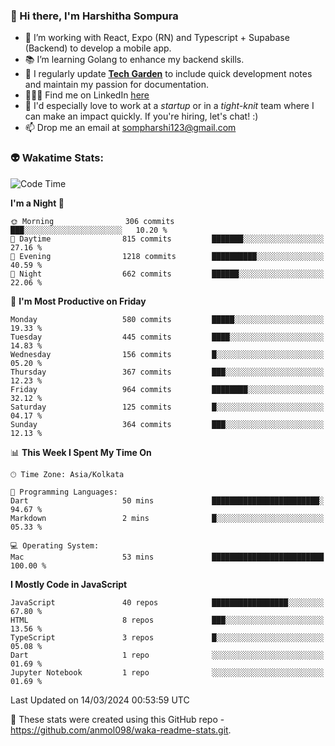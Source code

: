 ### 👋 Hi there, I'm Harshitha Sompura

- 🔧 I’m working with React, Expo (RN) and Typescript + Supabase (Backend) to develop a mobile app.
- 📚 I’m learning Golang to enhance my backend skills.
- 🌾 I regularly update **<u>[Tech Garden](https://tech-garden-hs.vercel.app/)</u>** to include quick development notes and maintain my passion for documentation.
- 👩🏻‍💻 Find me on LinkedIn <u>[here](https://www.linkedin.com/in/harshithasompura/)</u>
- 🐣 I'd especially love to work at a _startup_ or in a _tight-knit_ team where I can make an impact quickly. If you're hiring, let's chat! :)
- 📫 Drop me an email at [sompharshi123@gmail.com](mailto:sompharshi123@gmail.com)

### 👽 Wakatime Stats:
<!--START_SECTION:waka-->
![Code Time](http://img.shields.io/badge/Code%20Time-42%20hrs%2044%20mins-blue)

**I'm a Night 🦉** 

```text
🌞 Morning                306 commits         ███░░░░░░░░░░░░░░░░░░░░░░   10.20 % 
🌆 Daytime                815 commits         ███████░░░░░░░░░░░░░░░░░░   27.16 % 
🌃 Evening                1218 commits        ██████████░░░░░░░░░░░░░░░   40.59 % 
🌙 Night                  662 commits         ██████░░░░░░░░░░░░░░░░░░░   22.06 % 
```
📅 **I'm Most Productive on Friday** 

```text
Monday                   580 commits         █████░░░░░░░░░░░░░░░░░░░░   19.33 % 
Tuesday                  445 commits         ████░░░░░░░░░░░░░░░░░░░░░   14.83 % 
Wednesday                156 commits         █░░░░░░░░░░░░░░░░░░░░░░░░   05.20 % 
Thursday                 367 commits         ███░░░░░░░░░░░░░░░░░░░░░░   12.23 % 
Friday                   964 commits         ████████░░░░░░░░░░░░░░░░░   32.12 % 
Saturday                 125 commits         █░░░░░░░░░░░░░░░░░░░░░░░░   04.17 % 
Sunday                   364 commits         ███░░░░░░░░░░░░░░░░░░░░░░   12.13 % 
```


📊 **This Week I Spent My Time On** 

```text
🕑︎ Time Zone: Asia/Kolkata

💬 Programming Languages: 
Dart                     50 mins             ████████████████████████░   94.67 % 
Markdown                 2 mins              █░░░░░░░░░░░░░░░░░░░░░░░░   05.33 % 

💻 Operating System: 
Mac                      53 mins             █████████████████████████   100.00 % 
```

**I Mostly Code in JavaScript** 

```text
JavaScript               40 repos            █████████████████░░░░░░░░   67.80 % 
HTML                     8 repos             ███░░░░░░░░░░░░░░░░░░░░░░   13.56 % 
TypeScript               3 repos             █░░░░░░░░░░░░░░░░░░░░░░░░   05.08 % 
Dart                     1 repo              ░░░░░░░░░░░░░░░░░░░░░░░░░   01.69 % 
Jupyter Notebook         1 repo              ░░░░░░░░░░░░░░░░░░░░░░░░░   01.69 % 
```




 Last Updated on 14/03/2024 00:53:59 UTC
<!--END_SECTION:waka-->

👀 These stats were created using this GitHub repo - https://github.com/anmol098/waka-readme-stats.git. 
